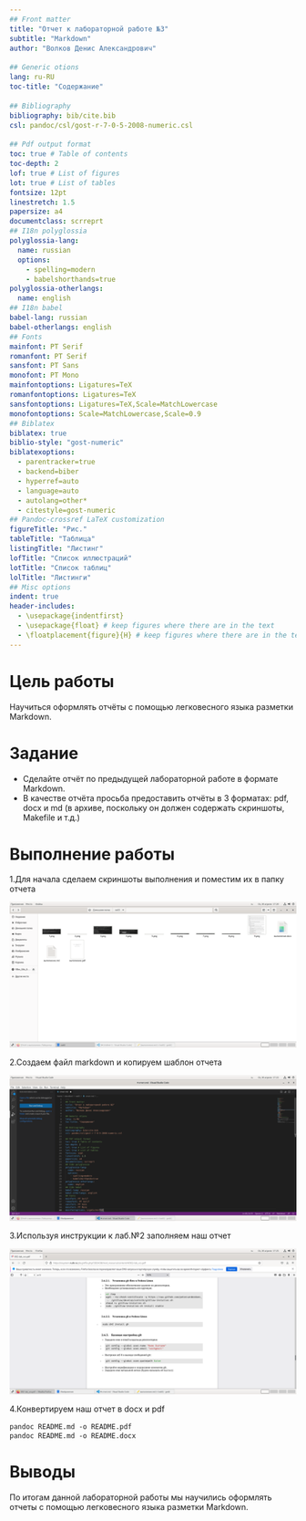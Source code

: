 ```yaml
---
## Front matter
title: "Отчет к лабораторной работе №3"
subtitle: "Markdown"
author: "Волков Денис Александрович"

## Generic otions
lang: ru-RU
toc-title: "Содержание"

## Bibliography
bibliography: bib/cite.bib
csl: pandoc/csl/gost-r-7-0-5-2008-numeric.csl

## Pdf output format
toc: true # Table of contents
toc-depth: 2
lof: true # List of figures
lot: true # List of tables
fontsize: 12pt
linestretch: 1.5
papersize: a4
documentclass: scrreprt
## I18n polyglossia
polyglossia-lang:
  name: russian
  options:
	- spelling=modern
	- babelshorthands=true
polyglossia-otherlangs:
  name: english
## I18n babel
babel-lang: russian
babel-otherlangs: english
## Fonts
mainfont: PT Serif
romanfont: PT Serif
sansfont: PT Sans
monofont: PT Mono
mainfontoptions: Ligatures=TeX
romanfontoptions: Ligatures=TeX
sansfontoptions: Ligatures=TeX,Scale=MatchLowercase
monofontoptions: Scale=MatchLowercase,Scale=0.9
## Biblatex
biblatex: true
biblio-style: "gost-numeric"
biblatexoptions:
  - parentracker=true
  - backend=biber
  - hyperref=auto
  - language=auto
  - autolang=other*
  - citestyle=gost-numeric
## Pandoc-crossref LaTeX customization
figureTitle: "Рис."
tableTitle: "Таблица"
listingTitle: "Листинг"
lofTitle: "Список иллюстраций"
lotTitle: "Список таблиц"
lolTitle: "Листинги"
## Misc options
indent: true
header-includes:
  - \usepackage{indentfirst}
  - \usepackage{float} # keep figures where there are in the text
  - \floatplacement{figure}{H} # keep figures where there are in the text
---
```

# Цель работы 
Научиться оформлять отчёты с помощью легковесного языка разметки Markdown.

# Задание 
* Сделайте отчёт по предыдущей лабораторной работе в формате Markdown.
* В качестве отчёта просьба предоставить отчёты в 3 форматах: pdf, docx и md (в архиве, поскольку он должен содержать скриншоты, Makefile и т.д.)


# Выполнение работы
1.Для начала сделаем скриншоты выполнения и поместим их в папку отчета

![Рис.1](11.png)

2.Создаем файл markdown и копируем шаблон отчета 

![Рис.2](12.png)

3.Используя инструкции к лаб.№2 заполняем наш отчет

![Рис.3](13.png)

4.Конвертируем наш отчет в docx и pdf
```
pandoc README.md -o README.pdf
pandoc README.md -o README.docx
```

# Выводы
По итогам данной лабораторной работы мы научились оформлять отчеты с помощью легковесного языка разметки Markdown.